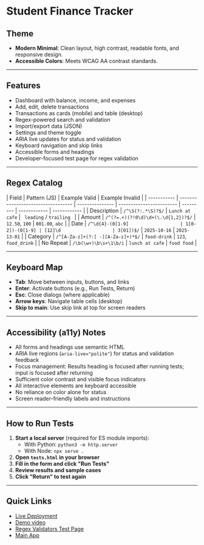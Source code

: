 # Student Finance Tracker

## Theme

- **Modern Minimal**: Clean layout, high contrast, readable fonts, and responsive design.
- **Accessible Colors**: Meets WCAG AA contrast standards.

---

## Features

- Dashboard with balance, income, and expenses
- Add, edit, delete transactions
- Transactions as cards (mobile) and table (desktop)
- Regex-powered search and validation
- Import/export data (JSON)
- Settings and theme toggle
- ARIA live updates for status and validation
- Keyboard navigation and skip links
- Accessible forms and headings
- Developer-focused test page for regex validation

---

## Regex Catalog

| Field       | Pattern (JS)                       | Example Valid   | Example Invalid          |
| ----------- | ---------------------------------- | --------------- | ------------------------ | --------- | ------------ | ------------ |
| Description | `/^\S(?:.*\S)?$/`                  | `Lunch at cafe` | ` leading` / `trailing ` |
| Amount      | `/^(?=.+)(?!0\d)\d+(\.\d{1,2})?$/` | `12.50`, `100`  | `001.00`, `abc`          |
| Date        | `/^\d{4}-(0[1-9]                   | 1[0-2])-(0[1-9] | [12]\d                   | 3[01])$/` | `2025-10-16` | `2025-13-01` |
| Category    | `/^[A-Za-z]+(?:[ -][A-Za-z]+)*$/`  | `food-drink`    | `123`, `food_drink`      |
| No Repeat   | `/\b(\w+)\b\s+\1\b/i`              | `lunch at cafe` | `food food`              |

---

## Keyboard Map

- **Tab**: Move between inputs, buttons, and links
- **Enter**: Activate buttons (e.g., Run Tests, Return)
- **Esc**: Close dialogs (where applicable)
- **Arrow keys**: Navigate table cells (desktop)
- **Skip to main**: Use skip link at top for screen readers

---

## Accessibility (a11y) Notes

- All forms and headings use semantic HTML
- ARIA live regions (`aria-live="polite"`) for status and validation feedback
- Focus management: Results heading is focused after running tests; input is focused after returning
- Sufficient color contrast and visible focus indicators
- All interactive elements are keyboard accessible
- No reliance on color alone for status
- Screen reader-friendly labels and instructions

---

## How to Run Tests

1. **Start a local server** (required for ES module imports):
   - With Python: `python3 -m http.server`
   - With Node: `npx serve .`
2. **Open `tests.html` in your browser**
3. **Fill in the form and click "Run Tests"**
4. **Review results and sample cases**
5. **Click "Return" to test again**

---

## Quick Links

- [Live Deployment](https://inezakevin23.github.io/Student-Finance-Tracker-Summative-Assignment-Ineza-Kevin/)
- [Demo video](https://youtu.be/wS39qfVOh9o)
- [Regex Validators Test Page](./tests.html)
- [Main App](./index.html)
